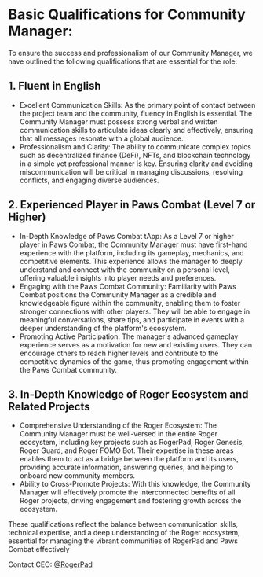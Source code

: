 # Basic Qualifications for Community Manager:

To ensure the success and professionalism of our Community Manager, we have outlined the following qualifications that are essential for the role:

## 1. Fluent in English

* Excellent Communication Skills: As the primary point of contact between the project team and the community, fluency in English is essential. The Community Manager must possess strong verbal and written communication skills to articulate ideas clearly and effectively, ensuring that all messages resonate with a global audience.
* Professionalism and Clarity: The ability to communicate complex topics such as decentralized finance (DeFi), NFTs, and blockchain technology in a simple yet professional manner is key. Ensuring clarity and avoiding miscommunication will be critical in managing discussions, resolving conflicts, and engaging diverse audiences.

## 2. Experienced Player in Paws Combat (Level 7 or Higher)

* In-Depth Knowledge of Paws Combat tApp: As a Level 7 or higher player in Paws Combat, the Community Manager must have first-hand experience with the platform, including its gameplay, mechanics, and competitive elements. This experience allows the manager to deeply understand and connect with the community on a personal level, offering valuable insights into player needs and preferences.
* Engaging with the Paws Combat Community: Familiarity with Paws Combat positions the Community Manager as a credible and knowledgeable figure within the community, enabling them to foster stronger connections with other players. They will be able to engage in meaningful conversations, share tips, and participate in events with a deeper understanding of the platform's ecosystem.
* Promoting Active Participation: The manager's advanced gameplay experience serves as a motivation for new and existing users. They can encourage others to reach higher levels and contribute to the competitive dynamics of the game, thus promoting engagement within the Paws Combat community.

## 3. In-Depth Knowledge of Roger Ecosystem and Related Projects

* Comprehensive Understanding of the Roger Ecosystem: The Community Manager must be well-versed in the entire Roger ecosystem, including key projects such as RogerPad, Roger Genesis, Roger Guard, and Roger FOMO Bot. Their expertise in these areas enables them to act as a bridge between the platform and its users, providing accurate information, answering queries, and helping to onboard new community members.
* Ability to Cross-Promote Projects: With this knowledge, the Community Manager will effectively promote the interconnected benefits of all Roger projects, driving engagement and fostering growth across the ecosystem.

These qualifications reflect the balance between communication skills, technical expertise, and a deep understanding of the Roger ecosystem, essential for managing the vibrant communities of RogerPad and Paws Combat effectively

Contact CEO: [@RogerPad](https://t.me/rogerpad)


